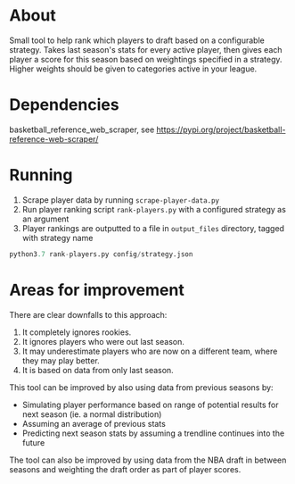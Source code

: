 # About
Small tool to help rank which players to draft based on a configurable strategy.
Takes last season's stats for every active player, then gives each player a score for this season based on weightings
specified in a strategy. Higher weights should be given to categories active in your league.

# Dependencies
basketball_reference_web_scraper, see https://pypi.org/project/basketball-reference-web-scraper/

# Running
1. Scrape player data by running `scrape-player-data.py`
2. Run player ranking script `rank-players.py` with a configured strategy as an argument
3. Player rankings are outputted to a file in `output_files` directory, tagged with strategy name

```python
python3.7 rank-players.py config/strategy.json
```

# Areas for improvement
There are clear downfalls to this approach:
1. It completely ignores rookies.
2. It ignores players who were out last season.
3. It may underestimate players who are now on a different team, where they may play better.
4. It is based on data from only last season.

This tool can be improved by also using data from previous seasons by:
 - Simulating player performance based on range of potential results for next season (ie. a normal distribution)
 - Assuming an average of previous stats
 - Predicting next season stats by assuming a trendline continues into the future

The tool can also be improved by using data from the NBA draft in between seasons and weighting the draft order as part of player scores.
